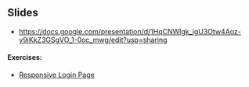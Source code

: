 ## Slides

* https://docs.google.com/presentation/d/1HqCNWlgk_igU3Otw4Aoz-y9iKkZ3GSgVO_1-0oc_mwg/edit?usp=sharing

#### Exercises:
* [Responsive Login Page](https://github.com/gSchool/responsive-login-page)